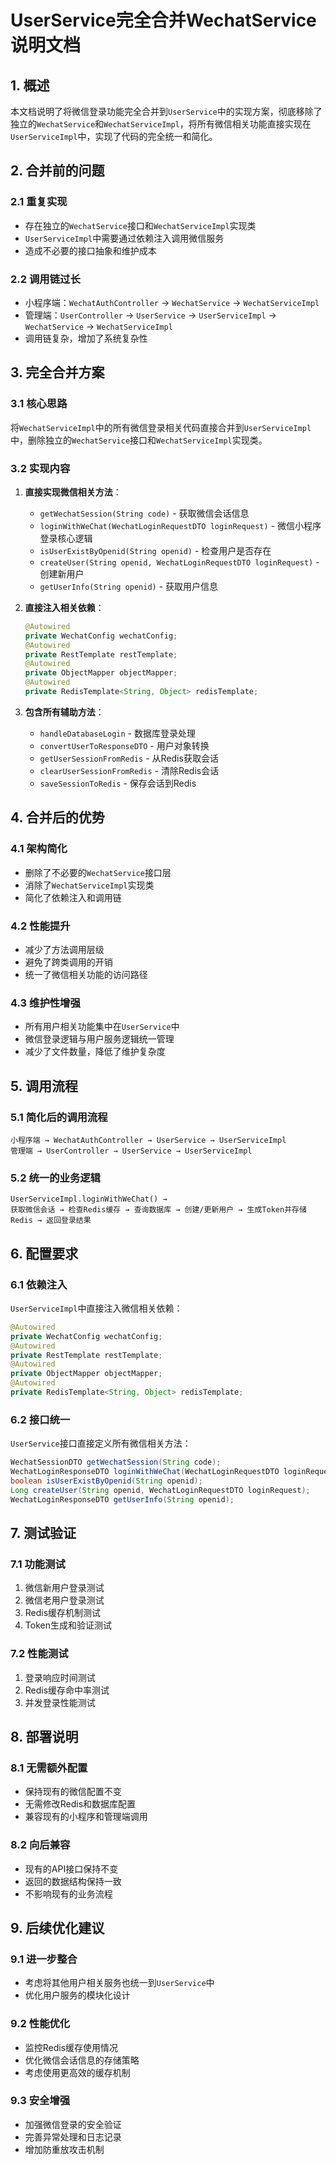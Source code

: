 # UserService完全合并WechatService说明文档

## 1. 概述

本文档说明了将微信登录功能完全合并到`UserService`中的实现方案，彻底移除了独立的`WechatService`和`WechatServiceImpl`，将所有微信相关功能直接实现在`UserServiceImpl`中，实现了代码的完全统一和简化。

## 2. 合并前的问题

### 2.1 重复实现
- 存在独立的`WechatService`接口和`WechatServiceImpl`实现类
- `UserServiceImpl`中需要通过依赖注入调用微信服务
- 造成不必要的接口抽象和维护成本

### 2.2 调用链过长
- 小程序端：`WechatAuthController` → `WechatService` → `WechatServiceImpl`
- 管理端：`UserController` → `UserService` → `UserServiceImpl` → `WechatService` → `WechatServiceImpl`
- 调用链复杂，增加了系统复杂性

## 3. 完全合并方案

### 3.1 核心思路
将`WechatServiceImpl`中的所有微信登录相关代码直接合并到`UserServiceImpl`中，删除独立的`WechatService`接口和`WechatServiceImpl`实现类。

### 3.2 实现内容

1. **直接实现微信相关方法**：
   - `getWechatSession(String code)` - 获取微信会话信息
   - `loginWithWeChat(WechatLoginRequestDTO loginRequest)` - 微信小程序登录核心逻辑
   - `isUserExistByOpenid(String openid)` - 检查用户是否存在
   - `createUser(String openid, WechatLoginRequestDTO loginRequest)` - 创建新用户
   - `getUserInfo(String openid)` - 获取用户信息

2. **直接注入相关依赖**：
   ```java
   @Autowired
   private WechatConfig wechatConfig;
   @Autowired
   private RestTemplate restTemplate;
   @Autowired
   private ObjectMapper objectMapper;
   @Autowired
   private RedisTemplate<String, Object> redisTemplate;
   ```

3. **包含所有辅助方法**：
   - `handleDatabaseLogin` - 数据库登录处理
   - `convertUserToResponseDTO` - 用户对象转换
   - `getUserSessionFromRedis` - 从Redis获取会话
   - `clearUserSessionFromRedis` - 清除Redis会话
   - `saveSessionToRedis` - 保存会话到Redis

## 4. 合并后的优势

### 4.1 架构简化
- 删除了不必要的`WechatService`接口层
- 消除了`WechatServiceImpl`实现类
- 简化了依赖注入和调用链

### 4.2 性能提升
- 减少了方法调用层级
- 避免了跨类调用的开销
- 统一了微信相关功能的访问路径

### 4.3 维护性增强
- 所有用户相关功能集中在`UserService`中
- 微信登录逻辑与用户服务逻辑统一管理
- 减少了文件数量，降低了维护复杂度

## 5. 调用流程

### 5.1 简化后的调用流程
```
小程序端 → WechatAuthController → UserService → UserServiceImpl
管理端 → UserController → UserService → UserServiceImpl
```

### 5.2 统一的业务逻辑
```
UserServiceImpl.loginWithWeChat() → 
获取微信会话 → 检查Redis缓存 → 查询数据库 → 创建/更新用户 → 生成Token并存储Redis → 返回登录结果
```

## 6. 配置要求

### 6.1 依赖注入
`UserServiceImpl`中直接注入微信相关依赖：
```java
@Autowired
private WechatConfig wechatConfig;
@Autowired
private RestTemplate restTemplate;
@Autowired
private ObjectMapper objectMapper;
@Autowired
private RedisTemplate<String, Object> redisTemplate;
```

### 6.2 接口统一
`UserService`接口直接定义所有微信相关方法：
```java
WechatSessionDTO getWechatSession(String code);
WechatLoginResponseDTO loginWithWeChat(WechatLoginRequestDTO loginRequest);
boolean isUserExistByOpenid(String openid);
Long createUser(String openid, WechatLoginRequestDTO loginRequest);
WechatLoginResponseDTO getUserInfo(String openid);
```

## 7. 测试验证

### 7.1 功能测试
1. 微信新用户登录测试
2. 微信老用户登录测试
3. Redis缓存机制测试
4. Token生成和验证测试

### 7.2 性能测试
1. 登录响应时间测试
2. Redis缓存命中率测试
3. 并发登录性能测试

## 8. 部署说明

### 8.1 无需额外配置
- 保持现有的微信配置不变
- 无需修改Redis和数据库配置
- 兼容现有的小程序和管理端调用

### 8.2 向后兼容
- 现有的API接口保持不变
- 返回的数据结构保持一致
- 不影响现有的业务流程

## 9. 后续优化建议

### 9.1 进一步整合
- 考虑将其他用户相关服务也统一到`UserService`中
- 优化用户服务的模块化设计

### 9.2 性能优化
- 监控Redis缓存使用情况
- 优化微信会话信息的存储策略
- 考虑使用更高效的缓存机制

### 9.3 安全增强
- 加强微信登录的安全验证
- 完善异常处理和日志记录
- 增加防重放攻击机制
